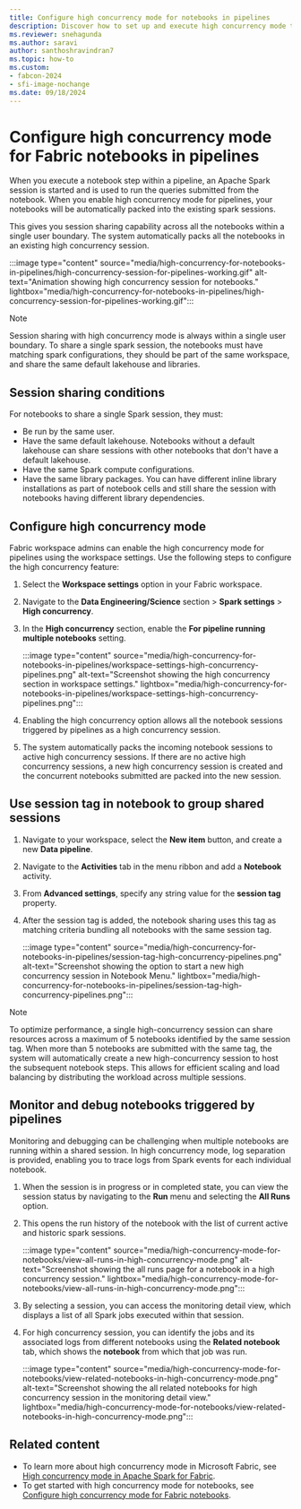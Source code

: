 ```yaml
---
title: Configure high concurrency mode for notebooks in pipelines
description: Discover how to set up and execute high concurrency mode to share sessions across multiple notebooks within pipelines, optimizing Data Engineering and Data Science tasks in Fabric.
ms.reviewer: snehagunda
ms.author: saravi
author: santhoshravindran7
ms.topic: how-to
ms.custom:
- fabcon-2024
- sfi-image-nochange
ms.date: 09/18/2024
---
```


# Configure high concurrency mode for Fabric notebooks in pipelines

When you execute a notebook step within a pipeline, an Apache Spark session is started and is used to run the queries submitted from the notebook. When you enable high concurrency mode for pipelines, your notebooks will be automatically packed into the existing spark sessions.

This gives you session sharing capability across all the notebooks within a single user boundary. The system automatically packs all the notebooks in an existing high concurrency session.

:::image type="content" source="media/high-concurrency-for-notebooks-in-pipelines/high-concurrency-session-for-pipelines-working.gif" alt-text="Animation showing high concurrency session for notebooks." lightbox="media/high-concurrency-for-notebooks-in-pipelines/high-concurrency-session-for-pipelines-working.gif":::

> [!NOTE]
> Session sharing with high concurrency mode is always within a single user boundary.
> To share a single spark session, the notebooks must have matching spark configurations, they should be part of the same workspace, and share the same default lakehouse and libraries.

## Session sharing conditions

For notebooks to share a single Spark session, they must:

* Be run by the same user.
* Have the same default lakehouse. Notebooks without a default lakehouse can share sessions with other notebooks that don't have a default lakehouse.
* Have the same Spark compute configurations.
* Have the same library packages. You can have different inline library installations as part of notebook cells and still share the session with notebooks having different library dependencies.

## Configure high concurrency mode

Fabric workspace admins can enable the high concurrency mode for pipelines using the workspace settings. Use the following steps to configure the high concurrency feature:

1. Select the **Workspace settings** option in your Fabric workspace.

2. Navigate to the **Data Engineering/Science** section > **Spark settings** > **High concurrency**.

3. In the **High concurrency** section, enable the **For pipeline running multiple notebooks** setting.

   :::image type="content" source="media/high-concurrency-for-notebooks-in-pipelines/workspace-settings-high-concurrency-pipelines.png" alt-text="Screenshot showing the high concurrency section in workspace settings." lightbox="media/high-concurrency-for-notebooks-in-pipelines/workspace-settings-high-concurrency-pipelines.png":::

4. Enabling the high concurrency option allows all the notebook sessions triggered by pipelines as a high concurrency session.

5. The system automatically packs the incoming notebook sessions to active high concurrency sessions. If there are no active high concurrency sessions, a new high concurrency session is created and the concurrent notebooks submitted are packed into the new session.

## Use session tag in notebook to group shared sessions

1. Navigate to your workspace, select the **New item** button, and create a new **Data pipeline**.

2. Navigate to the **Activities** tab in the menu ribbon and add a **Notebook** activity.

3. From **Advanced settings**, specify any string value for the **session tag** property.

4. After the session tag is added, the notebook sharing uses this tag as matching criteria bundling all notebooks with the same session tag.

   :::image type="content" source="media/high-concurrency-for-notebooks-in-pipelines/session-tag-high-concurrency-pipelines.png" alt-text="Screenshot showing the option to start a new high concurrency session in Notebook Menu." lightbox="media/high-concurrency-for-notebooks-in-pipelines/session-tag-high-concurrency-pipelines.png":::

> [!NOTE]
> To optimize performance, a single high-concurrency session can share resources across a maximum of 5 notebooks identified by the same session tag. When more than 5 notebooks are submitted with the same tag, the system will automatically create a new high-concurrency session to host the subsequent notebook steps. This allows for efficient scaling and load balancing by distributing the workload across multiple sessions.

## Monitor and debug notebooks triggered by pipelines

Monitoring and debugging can be challenging when multiple notebooks are running within a shared session. In high concurrency mode, log separation is provided, enabling you to trace logs from Spark events for each individual notebook.

1. When the session is in progress or in completed state, you can view the session status by navigating to the **Run** menu and selecting the **All Runs** option.

1. This opens the run history of the notebook with the list of current active and historic spark sessions.

   :::image type="content" source="media/high-concurrency-mode-for-notebooks/view-all-runs-in-high-concurrency-mode.png" alt-text="Screenshot showing the all runs page for a notebook in a high concurrency session." lightbox="media/high-concurrency-mode-for-notebooks/view-all-runs-in-high-concurrency-mode.png":::
  
1. By selecting a session, you can access the monitoring detail view, which displays a list of all Spark jobs executed within that session.

1. For high concurrency session, you can identify the jobs and its associated logs from different notebooks using the **Related notebook** tab, which shows the **notebook** from which that job was run.

   :::image type="content" source="media/high-concurrency-mode-for-notebooks/view-related-notebooks-in-high-concurrency-mode.png" alt-text="Screenshot showing the all related notebooks for high concurrency session in the monitoring detail view." lightbox="media/high-concurrency-mode-for-notebooks/view-related-notebooks-in-high-concurrency-mode.png":::

## Related content

* To learn more about high concurrency mode in Microsoft Fabric, see [High concurrency mode in Apache Spark for Fabric](high-concurrency-overview.md).
* To get started with high concurrency mode for notebooks, see [Configure high concurrency mode for Fabric notebooks](configure-high-concurrency-session-notebooks.md).
